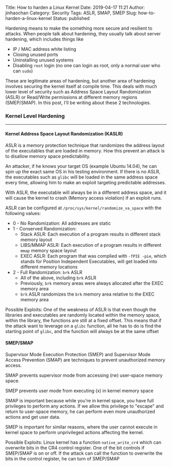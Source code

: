 Title: How to harden a Linux Kernel
Date: 2019-04-17 11:21
Author: jinhaochan
Category: Security
Tags: ASLR, SMAP, SMEP
Slug: how-to-harden-a-linux-kernel
Status: published



Hardening means to make the something more secure and resilient to attacks. When people talk about hardening, they usually talk about server hardening, which includes things like





-   IP / MAC address white listing
-   Closing unused ports
-   Uninstalling unused systems
-   Disabling `root` login (no one can login as root, only a normal user who can `sudo`)





These are legitimate areas of hardening, but another area of hardening involves securing the kernel itself at compile time. This deals with much lower level of security such as Address Space Layout Randomization (ASLR) or Read/Write permissions at different memory regions (SMEP/SMAP). In this post, I'll be writing about these 2 technologies.



<!-- wp:heading {"level":3} -->

### Kernel Level Hardening





------------------------------------------------------------------------



</p>
<!-- wp:heading {"level":4} -->

#### Kernel Address Space Layout Randomization (KASLR)





ASLR is a memory protection technique that randomizes the address layout of the executables that are loaded in memory. How this prevent an attack is to disallow memory space predictability.





An attacker, if he knows your target OS (example Ubuntu 14.04), he can spin up the exact same OS in his testing environment. If there is no ASLR, the executables such as `glibc` will be loaded in the same address space every time, allowing him to make an exploit targeting predictable addresses.





With ASLR, the executable will always be in a different address space, and it will cause the kernel to crash (Memory access violation) if an exploit runs.





ASLR can be configured at `/proc/sys/kernel/randomize_va_space` with the following values:





-   0 - No Randomization: All addresses are static
-   1 - Conserved Randomization:
    -   Stack ASLR: Each execution of a program results in different stack memory layout
    -   LIBS/MMAP ASLR: Each execution of a program results in different `mmap` memory space layout
    -   EXEC ASLR: Each program that was complied with `-fPIE -pie`, which stands for Position Independent Executables, will get loaded into different memory locations
-   2 - Full Randomization: `brk` ASLR
    -   All of the above, including `brk` ASLR
    -   Previously, `brk` memory areas were always allocated after the EXEC memory area
    -   `brk` ASLR randomizes the `brk` memory area relative to the EXEC memory area





Possible Exploits: One of the weakness of ASLR is that even though the libraries and executables are randomly located within the memory space, within the library, the functions are still at a fixed offset. This means that if the attack want to leverage on a `glibc` function, all he has to do is find the starting point of `glibc`, and the function will always be at the same offset



<!-- wp:heading {"level":4} -->

#### SMEP/SMAP  





Supervisor Mode Execution Protection (SMEP) and Supervisor Mode Access Prevention (SMAP) are techniques to prevent unauthorized memory access.





SMAP prevents supervisor mode from accessing (rw) user-space memory space.





SMEP prevents user mode from executing (x) in kernel memory space





SMAP is important because while you're in kernel space, you have full privileges to perform any actions. If we allow this privilege to "escape" and return to user-space memory, he can perform even more unauthorized actions and get user data.





SMEP is important for similar reasons, where the user cannot execute in kernel space to perform unprivileged actions affecting the kernel.





Possible Exploits: Linux kernel has a function `native_write_cr4` which can overwrite bits in the CR4 control register. One of the bit controls if SMEP/SMAP is on or off. If the attack can call the function to overwrite the bits in the control register, he can turn of SMEP/SMAP





  


